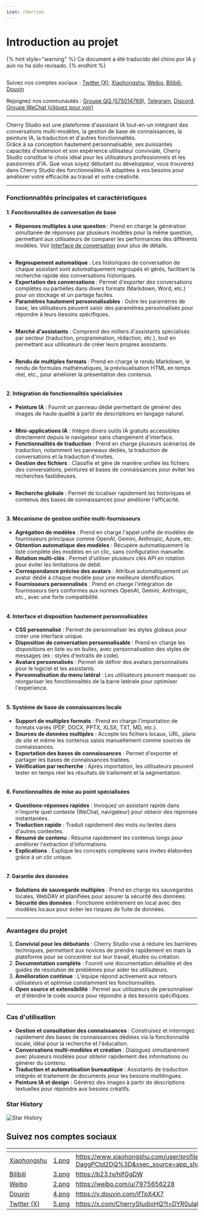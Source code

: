 ```yaml
---
icon: cherries
---
```

# Introduction au projet


{% hint style="warning" %}
Ce document a été traducido del chino por IA y aún no ha sido revisado.
{% endhint %}




<figure><img src=".gitbook/assets/docs-readme-banner1.png" alt=""><figcaption></figcaption></figure>

Suivez nos comptes sociaux : [Twitter (X)](https://x.com/CherryStudioHQ), [Xiaohongshu](https://www.xiaohongshu.com/user/profile/662b6853000000000b031d9a), [Weibo](https://weibo.com/u/7975656228), [Bilibili](https://space.bilibili.com/3546657515898892), [Douyin](https://www.douyin.com/user/MS4wLjABAAAAmw9A54m5J0hHVMQY5eGrVJ-EHDoOS0hgJ6M1F9MN2Tn2V163A0xrC4_KVzfmQSxC)

Rejoignez nos communautés : [Groupe QQ (575014769)](https://qm.qq.com/q/lo0D4qVZKi), [Telegram](https://t.me/CherryStudioAI), [Discord](https://discord.gg/wez8HtpxqQ), [Groupe WeChat (cliquez pour voir)](https://www.cherry-ai.com/#Community)

***

Cherry Studio est une plateforme d'assistant IA tout-en-un intégrant des conversations multi-modèles, la gestion de base de connaissances, la peinture IA, la traduction et d'autres fonctionnalités.  
Grâce à sa conception hautement personnalisable, ses puissantes capacités d'extension et son expérience utilisateur conviviale, Cherry Studio constitue le choix idéal pour les utilisateurs professionnels et les passionnés d'IA. Que vous soyez débutant ou développeur, vous trouverez dans Cherry Studio des fonctionnalités IA adaptées à vos besoins pour améliorer votre efficacité au travail et votre créativité.

***

### **Fonctionnalités principales et caractéristiques**

#### **1. Fonctionnalités de conversation de base**

* **Réponses multiples à une question** : Prend en charge la génération simultanée de réponses par plusieurs modèles pour la même question, permettant aux utilisateurs de comparer les performances des différents modèles. Voir [Interface de conversation](cherrystudio/preview/chat.md) pour plus de détails.

<figure><img src=".gitbook/assets/docs-readme-1 (1).png" alt=""><figcaption></figcaption></figure>

* **Regroupement automatique** : Les historiques de conversation de chaque assistant sont automatiquement regroupés et gérés, facilitant la recherche rapide des conversations historiques.
* **Exportation des conversations** : Permet d'exporter des conversations complètes ou partielles dans divers formats (Markdown, Word, etc.) pour un stockage et un partage faciles.
* **Paramètres hautement personnalisables** : Outre les paramètres de base, les utilisateurs peuvent saisir des paramètres personnalisés pour répondre à leurs besoins spécifiques.

<figure><img src=".gitbook/assets/docs-readme-2 (2).png" alt=""><figcaption></figcaption></figure>

* **Marché d'assistants** : Comprend des milliers d'assistants spécialisés par secteur (traduction, programmation, rédaction, etc.), tout en permettant aux utilisateurs de créer leurs propres assistants.

<figure><img src=".gitbook/assets/docs-readme-4.png" alt=""><figcaption></figcaption></figure>

* **Rendu de multiples formats** : Prend en charge le rendu Markdown, le rendu de formules mathématiques, la prévisualisation HTML en temps réel, etc., pour améliorer la présentation des contenus.

<figure><img src=".gitbook/assets/docs-readme-3 (1).png" alt=""><figcaption></figcaption></figure>

#### **2. Intégration de fonctionnalités spécialisées**

* **Peinture IA** : Fournit un panneau dédié permettant de générer des images de haute qualité à partir de descriptions en langage naturel.

<figure><img src=".gitbook/assets/docs-readme-5.png" alt=""><figcaption></figcaption></figure>

* **Mini-applications IA** : Intègre divers outils IA gratuits accessibles directement depuis le navigateur sans changement d'interface.
* **Fonctionnalités de traduction** : Prend en charge plusieurs scénarios de traduction, notamment les panneaux dédiés, la traduction de conversations et la traduction d'invites.
* **Gestion des fichiers** : Classifie et gère de manière unifiée les fichiers des conversations, peintures et bases de connaissances pour éviter les recherches fastidieuses.

<figure><img src=".gitbook/assets/docs-readme-6.png" alt=""><figcaption></figcaption></figure>

* **Recherche globale** : Permet de localiser rapidement les historiques et contenus des bases de connaissances pour améliorer l'efficacité.

<figure><img src=".gitbook/assets/docs-readme-7.png" alt=""><figcaption></figcaption></figure>

#### **3. Mécanisme de gestion unifiée multi-fournisseurs**

* **Agrégation de modèles** : Prend en charge l'appel unifié de modèles de fournisseurs principaux comme OpenAI, Gemini, Anthropic, Azure, etc.
* **Obtention automatique des modèles** : Récupère automatiquement la liste complète des modèles en un clic, sans configuration manuelle.
* **Rotation multi-clés** : Permet d'utiliser plusieurs clés API en rotation pour éviter les limitations de débit.
* **Correspondance précise des avatars** : Attribue automatiquement un avatar dédié à chaque modèle pour une meilleure identification.
* **Fournisseurs personnalisés** : Prend en charge l'intégration de fournisseurs tiers conformes aux normes OpenAI, Gemini, Anthropic, etc., avec une forte compatibilité.

<figure><img src=".gitbook/assets/docs-readme-8.png" alt=""><figcaption></figcaption></figure>

#### **4. Interface et disposition hautement personnalisables**

* **CSS personnalisé** : Permet de personnaliser les styles globaux pour créer une interface unique.
* **Disposition de conversation personnalisable** : Prend en charge les dispositions en liste ou en bulles, avec personnalisation des styles de messages (ex : styles d'extraits de code).
* **Avatars personnalisés** : Permet de définir des avatars personnalisés pour le logiciel et les assistants.
* **Personnalisation du menu latéral** : Les utilisateurs peuvent masquer ou réorganiser les fonctionnalités de la barre latérale pour optimiser l'expérience.

<figure><img src=".gitbook/assets/docs-readme-9.png" alt=""><figcaption></figcaption></figure>

#### **5. Système de base de connaissances locale**

* **Support de multiples formats** : Prend en charge l'importation de formats variés (PDF, DOCX, PPTX, XLSX, TXT, MD, etc.).
* **Sources de données multiples** : Accepte les fichiers locaux, URL, plans de site et même les contenus saisis manuellement comme sources de connaissances.
* **Exportation des bases de connaissances** : Permet d'exporter et partager les bases de connaissances traitées.
* **Vérification par recherche** : Après importation, les utilisateurs peuvent tester en temps réel les résultats de traitement et la segmentation.

<figure><img src=".gitbook/assets/docs-readme-10.png" alt=""><figcaption></figcaption></figure>

#### **6. Fonctionnalités de mise au point spécialisées**

* **Questions-réponses rapides** : Invoquez un assistant rapide dans n'importe quel contexte (WeChat, navigateur) pour obtenir des réponses instantanées.
* **Traduction rapide** : Traduit rapidement des mots ou textes dans d'autres contextes.
* **Résumé de contenu** : Résume rapidement les contenus longs pour améliorer l'extraction d'informations.
* **Explications** : Explique les concepts complexes sans invites élaborées grâce à un clic unique.

<figure><img src=".gitbook/assets/docs-readme-11.png" alt=""><figcaption></figcaption></figure>

#### **7. Garantie des données**

* **Solutions de sauvegarde multiples** : Prend en charge les sauvegardes locales, WebDAV et planifiées pour assurer la sécurité des données.
* **Sécurité des données** : Fonctionne entièrement en local avec des modèles locaux pour éviter les risques de fuite de données.

***

### **Avantages du projet**

1. **Convivial pour les débutants** : Cherry Studio vise à réduire les barrières techniques, permettant aux novices de prendre rapidement en main la plateforme pour se concentrer sur leur travail, études ou création.
2. **Documentation complète** : Fournit une documentation détaillée et des guides de résolution de problèmes pour aider les utilisateurs.
3. **Amélioration continue** : L'équipe répond activement aux retours utilisateurs et optimise constamment les fonctionnalités.
4. **Open source et extensibilité** : Permet aux utilisateurs de personnaliser et d'étendre le code source pour répondre à des besoins spécifiques.

***

### **Cas d'utilisation**

* **Gestion et consultation des connaissances** : Construisez et interrogez rapidement des bases de connaissances dédiées via la fonctionnalité locale, idéal pour la recherche et l'éducation.
* **Conversations multi-modèles et création** : Dialoguez simultanément avec plusieurs modèles pour obtenir rapidement des informations ou générer du contenu.
* **Traduction et automatisation bureautique** : Assistants de traduction intégrés et traitement de documents pour les besoins multilingues.
* **Peinture IA et design** : Générez des images à partir de descriptions textuelles pour répondre aux besoins créatifs.

### Star History

![Star History](https://urlscan.io/liveshot/?width=1300\&height=620\&url=https://cherrystarhistory.ocool.online/)

## Suivez nos comptes sociaux

<table data-view="cards"><thead><tr><th></th><th data-hidden data-card-cover data-type="files"></th><th data-hidden data-card-target data-type="content-ref"></th></tr></thead><tbody><tr><td><a href="https://www.xiaohongshu.com/user/profile/662b6853000000000b031d9a?xsec_token=YB_1nKvlH4r5hPYVVbbsNHF8Y6n6AKlm5-DaggPCtd2DQ%3D&#x26;xsec_source=app_share&#x26;xhsshare=CopyLink&#x26;appuid=662b6853000000000b031d9a&#x26;apptime=1738627324&#x26;share_id=ace5db41b5954fab8d98a2a7865a62bc&#x26;share_channel=copy_link">Xiaohongshu</a></td><td><a href=".gitbook/assets/1.png">1.png</a></td><td><a href="https://www.xiaohongshu.com/user/profile/662b6853000000000b031d9a?xsec_token=YB_1nKvlH4r5hPYVVbbsNHF8Y6n6AKlm5-DaggPCtd2DQ%3D&#x26;xsec_source=app_share&#x26;xhsshare=CopyLink&#x26;appuid=662b6853000000000b031d9a&#x26;apptime=1738627324&#x26;share_id=ace5db41b5954fab8d98a2a7865a62bc&#x26;share_channel=copy_link">https://www.xiaohongshu.com/user/profile/662b6853000000000b031d9a?xsec_token=YB_1nKvlH4r5hPYVVbbsNHF8Y6n6AKlm5-DaggPCtd2DQ%3D&#x26;xsec_source=app_share&#x26;xhsshare=CopyLink&#x26;appuid=662b6853000000000b031d9a&#x26;apptime=1738627324&#x26;share_id=ace5db41b5954fab8d98a2a7865a62bc&#x26;share_channel=copy_link</a></td></tr><tr><td><a href="https://b23.tv/hIfGgDW">Bilibili</a></td><td><a href=".gitbook/assets/3.png">3.png</a></td><td><a href="https://b23.tv/hIfGgDW">https://b23.tv/hIfGgDW</a></td></tr><tr><td><a href="https://weibo.com/u/7975656228">Weibo</a></td><td><a href=".gitbook/assets/2.png">2.png</a></td><td><a href="https://weibo.com/u/7975656228">https://weibo.com/u/7975656228</a></td></tr><tr><td><a href="https://v.douyin.com/ifTpX4X7">Douyin</a></td><td><a href=".gitbook/assets/4.png">4.png</a></td><td><a href="https://v.douyin.com/ifTpX4X7">https://v.douyin.com/ifTpX4X7</a></td></tr><tr><td><a href="https://x.com/CherryStudioAPP?t=DYR0ulaLur-bO4Us3bG79A&#x26;s=05">Twitter (X)</a></td><td><a href=".gitbook/assets/5.png">5.png</a></td><td><a href="https://x.com/CherryStudioAPP?t=DYR0ulaLur-bO4Us3bG79A&#x26;s=05">https://x.com/CherryStudioHQ?t=DYR0ulaLur-bO4Us3bG79A&#x26;s=05</a></td></tr></tbody></table>